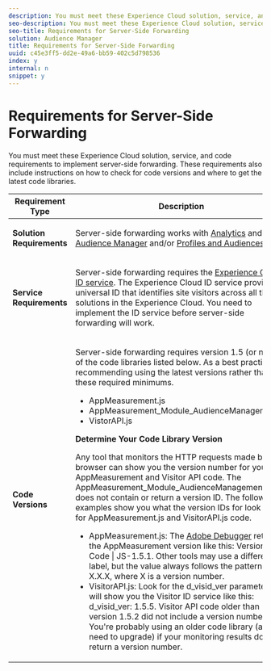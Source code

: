 ```yaml
---
description: You must meet these Experience Cloud solution, service, and code requirements to implement server-side forwarding. These requirements also include instructions on how to check for code versions and where to get the latest code libraries.
seo-description: You must meet these Experience Cloud solution, service, and code requirements to implement server-side forwarding. These requirements also include instructions on how to check for code versions and where to get the latest code libraries.
seo-title: Requirements for Server-Side Forwarding
solution: Audience Manager
title: Requirements for Server-Side Forwarding
uuid: c45e3ff5-dd2e-49a6-bb59-402c5d798536
index: y
internal: n
snippet: y
---
```


# Requirements for Server-Side Forwarding

You must meet these Experience Cloud solution, service, and code requirements to implement server-side forwarding. These requirements also include instructions on how to check for code versions and where to get the latest code libraries.

<table id="table_43315E680771401E8A585466781A454E"> 
 <thead> 
  <tr> 
   <th colname="col1" class="entry"> Requirement Type </th> 
   <th colname="col2" class="entry"> Description </th> 
  </tr>
 </thead>
 <tbody> 
  <tr> 
   <td colname="col1"> <p><b>Solution Requirements</b> </p> </td> 
   <td colname="col2"> <p>Server-side forwarding works with <a href="http://www.adobe.com/data-analytics-cloud/analytics.html" format="http" scope="external"> Analytics</a> and <a href="http://www.adobe.com/data-analytics-cloud/audience-manager.html" format="http" scope="external"> Audience Manager</a> and/or <a href="https://marketing.adobe.com/resources/help/en_US/mcloud/profiles_audiences_overview.html" format="https" scope="external"> Profiles and Audiences</a>. </p> </td> 
  </tr> 
  <tr> 
   <td colname="col1"> <p><b>Service Requirements</b> </p> </td> 
   <td colname="col2"> <p>Server-side forwarding requires the <a href="https://marketing.adobe.com/resources/help/en_US/mcvid/" format="https" scope="external"> Experience Cloud ID service</a>. The <span class="keyword"> Experience Cloud</span> ID service provides a universal ID that identifies site visitors across all the solutions in the <span class="keyword"> Experience Cloud</span>. You need to implement the ID service before server-side forwarding will work. </p> </td> 
  </tr> 
  <tr> 
   <td colname="col1"> <p><b>Code Versions</b> </p> </td> 
   <td colname="col2"> <p>Server-side forwarding requires version 1.5 (or newer) of the code libraries listed below. As a best practice, we recommending using the latest versions rather than these required minimums. </p> <p> 
     <ul id="ul_63489ED3D7DA47B48F55F45BF8695148"> 
      <li id="li_323164F07AFA4260AE1695A6801DF31B"><span class="codeph"> AppMeasurement.js</span> </li> 
      <li id="li_75C28BEF1D9F4D56B06848CC1D26BB84"><span class="codeph"> AppMeasurement_Module_AudienceManagement.js</span> </li> 
      <li id="li_C86A331363C1486C8EBAF73BF2E0D6C1"><span class="codeph"> VistorAPI.js</span> </li> 
     </ul> </p> <p><b>Determine Your Code Library Version</b> </p> <p>Any tool that monitors the HTTP requests made by a browser can show you the version number for your AppMeasurement and Visitor API code. The <span class="codeph"> AppMeasurement_Module_AudienceManagement.js</span> does not contain or return a version ID. The following examples show you what the version IDs for look like for <span class="codeph"> AppMeasurement.js</span> and <span class="codeph"> VisitorAPI.js</span> code. </p> <p> 
     <ul id="ul_1A994C81EEBE4D47BBDB7D7A319DAC21"> 
      <li id="li_9D339D838598424FBD732F411812CEEA"><span class="codeph"> AppMeasurement.js</span>: The <a href="https://marketing.adobe.com/resources/help/en_US/sc/implement/debugger.html" format="https" scope="external"> Adobe Debugger</a> returns the AppMeasurement version like this: <span class="codeph"> Version of Code | JS-1.5.1</span>. Other tools may use a different label, but the value always follows the pattern <span class="codeph"> JS-X.X.X</span>, where <span class="codeph"> X</span> is a version number. </li> 
      <li id="li_EB3434FD4EA84081A547F60F04F16123"><span class="codeph"> VisitorAPI.js</span>: Look for the <span class="codeph"> d_visid_ver</span> parameter. It will show you the Visitor ID service like this: <span class="codeph"> d_visid_ver: 1.5.5</span>. Visitor API code older than version 1.5.2 did not include a version number. You're probably using an older code library (and need to upgrade) if your monitoring results do not return a version number. </li> 
     </ul> </p> </td> 
  </tr> 
 </tbody> 
</table>

